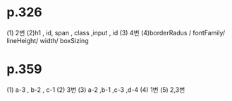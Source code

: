 # p.326

(1) 2번 (2)h1 , id, span , class ,input , id (3) 4번
(4)borderRadus / fontFamily/ lineHeight/ width/ boxSizing

# p.359

(1) a-3 , b-2 , c-1
(2) 3번
(3) a-2 ,b-1 ,c-3 ,d-4
(4) 1번
(5) 2,3번
